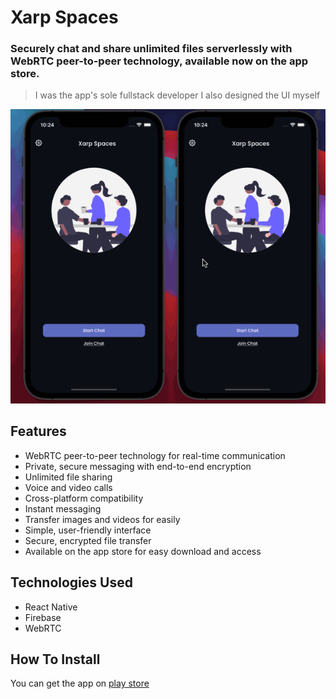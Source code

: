 # Xarp Spaces
### Securely chat and share unlimited files serverlessly with WebRTC peer-to-peer technology, available now on the app store.
> I was the app's sole fullstack developer
> I also designed the UI myself

![Start Chat](IMG/start.gif)

## Features
- WebRTC peer-to-peer technology for real-time communication
- Private, secure messaging with end-to-end encryption
- Unlimited file sharing
- Voice and video calls
- Cross-platform compatibility
- Instant messaging
- Transfer images and videos for easily
- Simple, user-friendly interface
- Secure, encrypted file transfer
- Available on the app store for easy download and access

## Technologies Used
- React Native
- Firebase
- WebRTC

## How To Install
You can get the app on [play store]()
<br/>
<br/>


